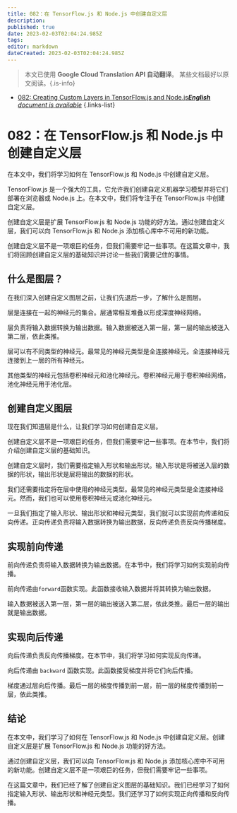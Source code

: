 ```yaml
---
title: 082：在 TensorFlow.js 和 Node.js 中创建自定义层
description: 
published: true
date: 2023-02-03T02:04:24.985Z
tags: 
editor: markdown
dateCreated: 2023-02-03T02:04:24.985Z
---
```


> 本文已使用 **Google Cloud Translation API 自动翻译**。
某些文档最好以原文阅读。{.is-info}



- [082: Creating Custom Layers in TensorFlow.js and Node.js***English** document is available*](/en/Knowledge-base/TensorFlow-js/Learning/082-creating-custom-layers-in-tensorflow-js-and-node-js)
{.links-list}


# 082：在 TensorFlow.js 和 Node.js 中创建自定义层

在本文中，我们将学习如何在 TensorFlow.js 和 Node.js 中创建自定义层。

TensorFlow.js 是一个强大的工具，它允许我们创建自定义机器学习模型并将它们部署在浏览器或 Node.js 上。在本文中，我们将专注于在 TensorFlow.js 中创建自定义层。

创建自定义层是扩展 TensorFlow.js 和 Node.js 功能的好方法。通过创建自定义层，我们可以向 TensorFlow.js 和 Node.js 添加核心库中不可用的新功能。

创建自定义层不是一项艰巨的任务，但我们需要牢记一些事项。在这篇文章中，我们将回顾创建自定义层的基础知识并讨论一些我们需要记住的事情。

## 什么是图层？

在我们深入创建自定义图层之前，让我们先退后一步，了解什么是图层。

层是连接在一起的神经元的集合。层通常相互堆叠以形成深度神经网络。

层负责将输入数据转换为输出数据。输入数据被送入第一层，第一层的输出被送入第二层，依此类推。

层可以有不同类型的神经元。最常见的神经元类型是全连接神经元。全连接神经元连接到上一层的所有神经元。

其他类型的神经元包括卷积神经元和池化神经元。卷积神经元用于卷积神经网络，池化神经元用于池化层。

## 创建自定义图层

现在我们知道层是什么，让我们学习如何创建自定义层。

创建自定义层不是一项艰巨的任务，但我们需要牢记一些事项。在本节中，我们将介绍创建自定义层的基础知识。

创建自定义层时，我们需要指定输入形状和输出形状。输入形状是将被送入层的数据的形状，输出形状是层将输出的数据的形状。

我们还需要指定将在层中使用的神经元类型。最常见的神经元类型是全连接神经元。然而，我们也可以使用卷积神经元或池化神经元。

一旦我们指定了输入形状、输出形状和神经元类型，我们就可以实现前向传递和反向传递。正向传递负责将输入数据转换为输出数据，反向传递负责反向传播梯度。

## 实现前向传递

前向传递负责将输入数据转换为输出数据。在本节中，我们将学习如何实现前向传播。

前向传递由```forward```函数实现。此函数接收输入数据并将其转换为输出数据。

输入数据被送入第一层，第一层的输出被送入第二层，依此类推。最后一层的输出就是输出数据。

## 实现向后传递

向后传递负责反向传播梯度。在本节中，我们将学习如何实现反向传递。

向后传递由 ```backward``` 函数实现。此函数接受梯度并将它们向后传播。

梯度通过层向后传播。最后一层的梯度传播到前一层，前一层的梯度传播到前一层，依此类推。

## 结论

在本文中，我们学习了如何在 TensorFlow.js 和 Node.js 中创建自定义层。创建自定义层是扩展 TensorFlow.js 和 Node.js 功能的好方法。

通过创建自定义层，我们可以向 TensorFlow.js 和 Node.js 添加核心库中不可用的新功能。创建自定义层不是一项艰巨的任务，但我们需要牢记一些事项。

在这篇文章中，我们已经了解了创建自定义图层的基础知识。我们已经学习了如何指定输入形状、输出形状和神经元类型。我们还学习了如何实现正向传播和反向传播。